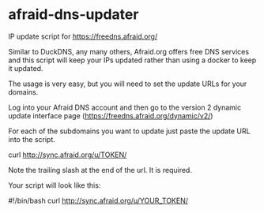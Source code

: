 # afraid-dns-updater
IP update script for https://freedns.afraid.org/

Similar to DuckDNS, any many others, Afraid.org offers free DNS services and this script will keep your IPs updated rather than using a docker to keep it updated.

The usage is very easy, but you will need to set the update URLs for your domains.

Log into your Afraid DNS account and then go to the version 2 dynamic update interface page (https://freedns.afraid.org/dynamic/v2/)

For each of the subdomains you want to update just paste the update URL into the script.

curl http://sync.afraid.org/u/TOKEN/
  
Note the trailing slash at the end of the url.  It is required.

Your script will look like this:

#!/bin/bash
curl http://sync.afraid.org/u/YOUR_TOKEN/
